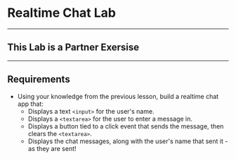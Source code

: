 # Realtime Chat Lab
---

## This Lab is a Partner Exersise

---

## Requirements

- Using your knowledge from the previous lesson, build a realtime chat app that:
  - Displays a text `<input>` for the user's name.
  - Displays a `<textarea>` for the user to enter a message in.
  - Displays a button tied to a click event that sends the message, then clears the `<textarea>`.
  - Displays the chat messages, along with the user's name that sent it - as they are sent!

